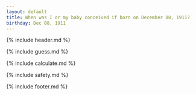 ```yaml
---
layout: default
title: When was I or my baby conceived if born on December 08, 1911?
birthday: Dec 08, 1911
---
```


{% include header.md %}

{% include guess.md %}

{% include calculate.md %}

{% include safety.md %}

{% include footer.md %}



